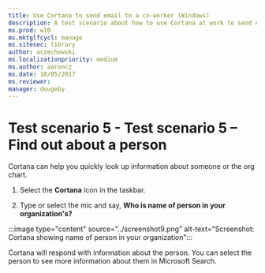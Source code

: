 ```yaml
---
title: Use Cortana to send email to a co-worker (Windows)
description: A test scenario about how to use Cortana at work to send email to a co-worker.
ms.prod: w10
ms.mktglfcycl: manage
ms.sitesec: library
author: aczechowski
ms.localizationpriority: medium
ms.author: aaroncz
ms.date: 10/05/2017
ms.reviewer: 
manager: dougeby
---
```


# Test scenario 5 - Test scenario 5 – Find out about a person

Cortana can help you quickly look up information about someone or the org chart.

1. Select the  **Cortana**  icon in the taskbar.

2. Type or select the mic and say, **Who is name of person in your organization's?**

:::image type="content" source="../screenshot9.png" alt-text="Screenshot: Cortana showing name of person in your organization":::

Cortana will respond with information about the person. You can select the person to see more information about them in Microsoft Search.
